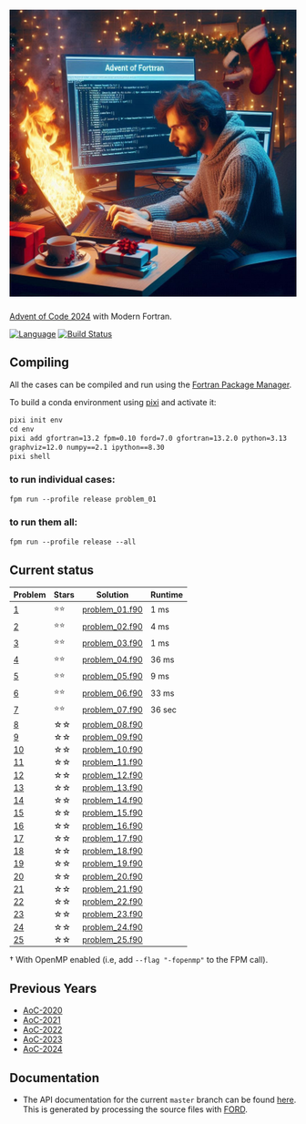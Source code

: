 ![aoc2024](media/aoc2024.jpg)
============

[Advent of Code 2024](https://adventofcode.com/2024) with Modern Fortran.

[![Language](https://img.shields.io/badge/-Fortran-734f96?logo=fortran&logoColor=white)](https://github.com/topics/fortran)
[![Build Status](https://github.com/jacobwilliams/AoC-2024/actions/workflows/CI.yml/badge.svg)](https://github.com/jacobwilliams/AoC-2024/actions)

## Compiling

All the cases can be compiled and run using the [Fortran Package Manager](https://fpm.fortran-lang.org).

To build a conda environment using [pixi](https://pixi.sh/latest/switching_from/conda/#why-pixi) and activate it:

```
pixi init env
cd env
pixi add gfortran=13.2 fpm=0.10 ford=7.0 gfortran=13.2.0 python=3.13 graphviz=12.0 numpy==2.1 ipython==8.30
pixi shell
```

### to run individual cases:

```
fpm run --profile release problem_01
```

### to run them all:

```
fpm run --profile release --all
```

## Current status

<!-- ⭐☆ -->

Problem  | Stars  | Solution | Runtime
--       | --     | --       | --
[1](https://adventofcode.com/2024/day/1)  | ⭐⭐ | [problem_01.f90](https://github.com/jacobwilliams/AoC-2024/blob/master/app/problem_01.f90)  | 1 ms
[2](https://adventofcode.com/2024/day/2)  | ⭐⭐ | [problem_02.f90](https://github.com/jacobwilliams/AoC-2024/blob/master/app/problem_02.f90)  | 4 ms
[3](https://adventofcode.com/2024/day/3)  | ⭐⭐ | [problem_03.f90](https://github.com/jacobwilliams/AoC-2024/blob/master/app/problem_03.f90)  | 1 ms
[4](https://adventofcode.com/2024/day/4)  | ⭐⭐ | [problem_04.f90](https://github.com/jacobwilliams/AoC-2024/blob/master/app/problem_04.f90)  | 36 ms
[5](https://adventofcode.com/2024/day/5)  | ⭐⭐ | [problem_05.f90](https://github.com/jacobwilliams/AoC-2024/blob/master/app/problem_05.f90)  | 9 ms
[6](https://adventofcode.com/2024/day/6)  | ⭐⭐ | [problem_06.f90](https://github.com/jacobwilliams/AoC-2024/blob/master/app/problem_06.f90)  | 33 ms
[7](https://adventofcode.com/2024/day/7)  | ⭐⭐ | [problem_07.f90](https://github.com/jacobwilliams/AoC-2024/blob/master/app/problem_07.f90)  | 36 sec
[8](https://adventofcode.com/2024/day/8)  | ☆☆ | [problem_08.f90](https://github.com/jacobwilliams/AoC-2024/blob/master/app/problem_08.f90)  |
[9](https://adventofcode.com/2024/day/9)  | ☆☆ | [problem_09.f90](https://github.com/jacobwilliams/AoC-2024/blob/master/app/problem_09.f90)  |
[10](https://adventofcode.com/2024/day/10)| ☆☆ | [problem_10.f90](https://github.com/jacobwilliams/AoC-2024/blob/master/app/problem_10.f90)  |
[11](https://adventofcode.com/2024/day/11)| ☆☆ | [problem_11.f90](https://github.com/jacobwilliams/AoC-2024/blob/master/app/problem_11.f90)  |
[12](https://adventofcode.com/2024/day/12)| ☆☆ | [problem_12.f90](https://github.com/jacobwilliams/AoC-2024/blob/master/app/problem_12.f90)  |
[13](https://adventofcode.com/2024/day/13)| ☆☆ | [problem_13.f90](https://github.com/jacobwilliams/AoC-2024/blob/master/app/problem_13.f90)  |
[14](https://adventofcode.com/2024/day/14)| ☆☆ | [problem_14.f90](https://github.com/jacobwilliams/AoC-2024/blob/master/app/problem_14.f90) |
[15](https://adventofcode.com/2024/day/15)| ☆☆ | [problem_15.f90](https://github.com/jacobwilliams/AoC-2024/blob/master/app/problem_15.f90) |
[16](https://adventofcode.com/2024/day/16)| ☆☆ | [problem_16.f90](https://github.com/jacobwilliams/AoC-2024/blob/master/app/problem_16.f90)  |
[17](https://adventofcode.com/2024/day/17)| ☆☆ | [problem_17.f90](https://github.com/jacobwilliams/AoC-2024/blob/master/app/problem_17.f90) |
[18](https://adventofcode.com/2024/day/18)| ☆☆ | [problem_18.f90](https://github.com/jacobwilliams/AoC-2024/blob/master/app/problem_18.f90) |
[19](https://adventofcode.com/2024/day/19)| ☆☆ | [problem_19.f90](https://github.com/jacobwilliams/AoC-2024/blob/master/app/problem_19.f90)  |
[20](https://adventofcode.com/2024/day/20)| ☆☆ | [problem_20.f90](https://github.com/jacobwilliams/AoC-2024/blob/master/app/problem_20.f90) |
[21](https://adventofcode.com/2024/day/21)| ☆☆ | [problem_21.f90](https://github.com/jacobwilliams/AoC-2024/blob/master/app/problem_21.f90) |
[22](https://adventofcode.com/2024/day/22)| ☆☆ | [problem_22.f90](https://github.com/jacobwilliams/AoC-2024/blob/master/app/problem_22.f90) |
[23](https://adventofcode.com/2024/day/23)| ☆☆ | [problem_23.f90](https://github.com/jacobwilliams/AoC-2024/blob/master/app/problem_23.f90) |
[24](https://adventofcode.com/2024/day/24)| ☆☆ | [problem_24.f90](https://github.com/jacobwilliams/AoC-2024/blob/master/app/problem_24.f90) |
[25](https://adventofcode.com/2024/day/25)| ☆☆ | [problem_25.f90](https://github.com/jacobwilliams/AoC-2024/blob/master/app/problem_25.f90) |

† With OpenMP enabled (i.e, add `--flag "-fopenmp"` to the FPM call).

## Previous Years

 * [AoC-2020](https://github.com/jacobwilliams/AoC-2020)
 * [AoC-2021](https://github.com/jacobwilliams/AoC-2021)
 * [AoC-2022](https://github.com/jacobwilliams/AoC-2022)
 * [AoC-2023](https://github.com/jacobwilliams/AoC-2023)
 * [AoC-2024](https://github.com/jacobwilliams/AoC-2024)

 ## Documentation

 * The API documentation for the current ```master``` branch can be found [here](https://jacobwilliams.github.io/AoC-2024/).  This is generated by processing the source files with [FORD](https://github.com/Fortran-FOSS-Programmers/ford).
